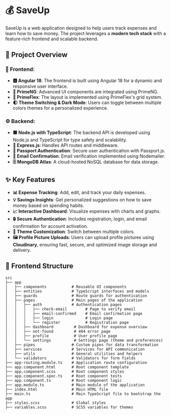 # 💰 SaveUp
SaveUp is a web application designed to help users track expenses and learn how to save money. The project leverages a **modern tech stack** with a feature-rich frontend and scalable backend.

## 🌟 Project Overview
### 🎨 Frontend:
- **🅰️ Angular 18**: The frontend is built using Angular 18 for a dynamic and responsive user interface.
- **🎯 PrimeNG**: Advanced UI components are integrated using PrimeNG.
- **📱 PrimeFlex**: The layout is implemented using PrimeFlex's grid system.
- **🌓 Theme Switching & Dark Mode**: Users can toggle between multiple colors themes for a personalized experience.

### ⚙️ Backend:
- **🟦 Node.js with TypeScript**: The backend API is developed using Node.js and TypeScript for type safety and scalability.
- **🚀 Express.js**: Handles API routes and middleware.
- **🔐 Passport Authentication**: Secure user authentication with Passport.js.
- **📧 Email Confirmation**: Email verification implemented using Nodemailer.
- **🗄️ MongoDB Atlas**: A cloud-hosted NoSQL database for data storage.

## ✨ Key Features
- **📊 Expense Tracking**: Add, edit, and track your daily expenses.
- **💡 Savings Insights**: Get personalized suggestions on how to save money based on spending habits.
- **📈 Interactive Dashboard**: Visualize expenses with charts and graphs.
- **🔒 Secure Authentication**: Includes registration, login, and email confirmation for account activation.
- **🎨 Theme Customization**: Switch between multiple colors.
- **🖼️ Profile Picture Uploads**: Users can upload profile pictures using **Cloudinary**, ensuring fast, secure, and optimized image storage and delivery.

## 📁 Frontend Structure
```plaintext
src
├── app
│   ├── components           # Reusable UI components
│   ├── entities             # TypeScript interfaces and models
│   ├── guards               # Route guards for authentication
│   ├── pages                # Main pages of the application
│   │   ├── auth             # Authentication pages
│   │   │   ├── check-email        # Page to verify email
│   │   │   ├── email-confirmed    # Email confirmation page
│   │   │   ├── login              # Login page
│   │   │   └── register           # Registration page
│   │   ├── dashboard         # Dashboard for expense overview
│   │   ├── not-found         # 404 error page
│   │   ├── profile           # User profile page
│   │   └── settings          # Settings page (theme and preferences)
│   ├── pipes                # Custom pipes for data transformation
│   ├── services             # Services for API communication
│   ├── utils                # General utilities and helpers
│   └── validators           # Validators for form fields
├── app-routing.module.ts    # Application route configuration
├── app.component.html       # Root component template
├── app.component.scss       # Root component styles
├── app.component.spec.ts    # Root component tests
├── app.component.ts         # Root component logic
├── app.module.ts            # Main module of the application
├── index.html               # Main HTML file
├── main.ts                  # Main TypeScript file to bootstrap the app
├── styles.scss              # Global styles
├── variables.scss           # SCSS variables for themes
```
